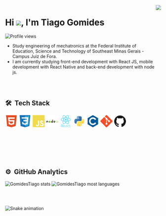 
<img align="right" height="590em" src="https://raw.githubusercontent.com/gist/GomidesTiago/b4619edd2e47960d61ce25903b21625a/raw/7b665c3c8714eccf91a52888199048e5b61a2597/GitHub_card.svg"/>
<h1 align="left">Hi <img src="https://raw.githubusercontent.com/kaueMarques/kaueMarques/master/hi.gif" width="30px">, I'm Tiago Gomides</h1>
<p align="left"> <img src="https://komarev.com/ghpvc/?username=maykbrito&color=yellow" alt="Profile views" /> </p>

- Study engineering of mechatronics at the Federal Institute of Education, Science and Technology of Southeast Minas Gerais - Campus Juiz de Fora. 
- I am currently studying front-end development with React JS, mobile development with React Native and back-end development with node js.


<br><br>

## 🛠 &nbsp;Tech Stack

<div>
  <img align="center" alt="HTML5" height="40" width="40" src="https://raw.githubusercontent.com/devicons/devicon/master/icons/html5/html5-plain.svg">     
  <img align="center" alt="CSS3" height="40" width="40" src="https://raw.githubusercontent.com/devicons/devicon/master/icons/css3/css3-original.svg">     
  <img align="center" alt="js" height="40" width="40" src="https://raw.githubusercontent.com/devicons/devicon/master/icons/javascript/javascript-plain.svg">     
  <img align="center" alt="nodjs" height="40" width="40" src="https://raw.githubusercontent.com/devicons/devicon/master/icons/nodejs/nodejs-original-wordmark.svg">     <img align="center" alt="react" height="40" width="40" src="https://raw.githubusercontent.com/devicons/devicon/master/icons/react/react-original-wordmark.svg">       <img align="center" alt="python" height="40" width="40" src="https://raw.githubusercontent.com/devicons/devicon/master/icons/python/python-original.svg">        
  <img align="center" alt="c" height="40" width="40" src="https://raw.githubusercontent.com/devicons/devicon/master/icons/c/c-plain.svg">     
  <img align="center" alt="git" height="40" width="40" src="https://raw.githubusercontent.com/devicons/devicon/master/icons/git/git-original.svg">     
  <img align="center" alt="github" height="40" width="40" src="https://raw.githubusercontent.com/devicons/devicon/master/icons/github/github-original.svg"> 
</div>
<br>
<br>
<br>
<br>
<br>
<br>

## ⚙️ &nbsp;GitHub Analytics

<p align="left">
<img width="530em" src="https://github-readme-stats.vercel.app/api?username=GomidesTiago&show_icons=true&theme=vision-friendly-dark" alt="GomidesTiago stats"/>
<img width="530em" src="https://github-readme-stats.vercel.app/api/top-langs/?username=GomidesTiago&layout=compact&theme=vision-friendly-dark" alt="GomidesTiago most languages"/>
</p>

<br><br>

![Snake animation](https://github.com/GomidesTs/GomidesTs/blob/output/github-contribution-grid-snake.svg)
